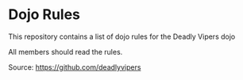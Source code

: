 Dojo Rules
==========

This repository contains a list of dojo rules for the Deadly Vipers dojo

All members should read the rules.

Source: https://github.com/deadlyvipers
